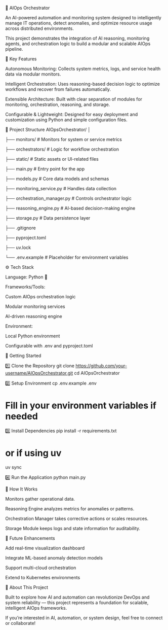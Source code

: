 🚀 AIOps Orchestrator

An AI-powered automation and monitoring system designed to intelligently manage IT operations, detect anomalies, and optimize resource usage across distributed environments.

This project demonstrates the integration of AI reasoning, monitoring agents, and orchestration logic to build a modular and scalable AIOps pipeline.

🌟 Key Features

Autonomous Monitoring:
Collects system metrics, logs, and service health data via modular monitors.

Intelligent Orchestration:
Uses reasoning-based decision logic to optimize workflows and recover from failures automatically.

Extensible Architecture:
Built with clear separation of modules for monitoring, orchestration, reasoning, and storage.

Configurable & Lightweight:
Designed for easy deployment and customization using Python and simple configuration files.

🧠 Project Structure
AIOpsOrchestrator/
│

├── monitors/                # Monitors for system or service metrics

├── orchestrators/           # Logic for workflow orchestration

├── static/                  # Static assets or UI-related files
 
├── main.py                  # Entry point for the app

├── models.py                # Core data models and schemas

├── monitoring_service.py    # Handles data collection

├── orchestration_manager.py # Controls orchestrator logic

├── reasoning_engine.py      # AI-based decision-making engine

├── storage.py               # Data persistence layer


├── .gitignore

├── pyproject.toml

├── uv.lock

└── .env.example             # Placeholder for environment variables

⚙️ Tech Stack

Language: Python 🐍

Frameworks/Tools:

Custom AIOps orchestration logic

Modular monitoring services

AI-driven reasoning engine

Environment:

Local Python environment

Configurable with .env and pyproject.toml

🚦 Getting Started

1️⃣ Clone the Repository
git clone https://github.com/your-username/AIOpsOrchestrator.git
cd AIOpsOrchestrator

2️⃣ Setup Environment
cp .env.example .env
# Fill in your environment variables if needed

3️⃣ Install Dependencies
pip install -r requirements.txt
# or if using uv
uv sync

4️⃣ Run the Application
python main.py

🤖 How It Works

Monitors gather operational data.

Reasoning Engine analyzes metrics for anomalies or patterns.

Orchestration Manager takes corrective actions or scales resources.

Storage Module keeps logs and state information for auditability.

🧩 Future Enhancements

Add real-time visualization dashboard

Integrate ML-based anomaly detection models

Support multi-cloud orchestration

Extend to Kubernetes environments

📢 About This Project

Built to explore how AI and automation can revolutionize DevOps and system reliability — this project represents a foundation for scalable, intelligent AIOps frameworks.

If you’re interested in AI, automation, or system design, feel free to connect or collaborate!
